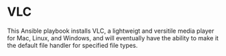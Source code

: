 VLC
===

This Ansible playbook installs VLC, a lightweigt and versitile media player for Mac, Linux, and Windows, and will eventually have the ability to make it the default file handler for specified file types.
